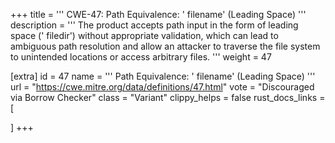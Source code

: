 +++
title = '''
CWE-47: Path Equivalence: ' filename' (Leading Space)
'''
description	= '''
The product accepts path input in the form of leading space (' filedir') without appropriate validation, which can lead to ambiguous path resolution and allow an attacker to traverse the file system to unintended locations or access arbitrary files.
'''
weight = 47

[extra]
id = 47
name = '''
Path Equivalence: ' filename' (Leading Space)
'''
url = "https://cwe.mitre.org/data/definitions/47.html"
vote = "Discouraged via Borrow Checker"
class = "Variant"
clippy_helps = false
rust_docs_links = [
	
]
+++
